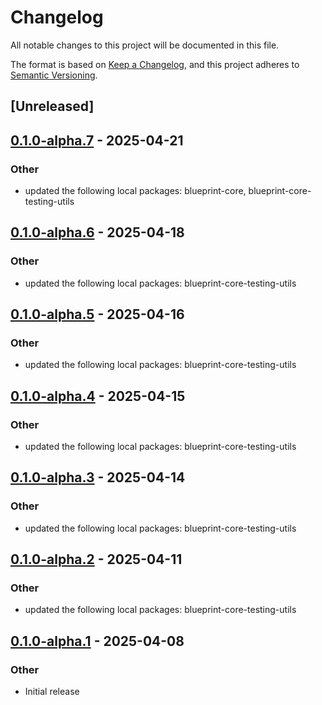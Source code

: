 # Changelog

All notable changes to this project will be documented in this file.

The format is based on [Keep a Changelog](https://keepachangelog.com/en/1.0.0/),
and this project adheres to [Semantic Versioning](https://semver.org/spec/v2.0.0.html).

## [Unreleased]

## [0.1.0-alpha.7](https://github.com/tangle-network/blueprint/compare/blueprint-anvil-testing-utils-v0.1.0-alpha.6...blueprint-anvil-testing-utils-v0.1.0-alpha.7) - 2025-04-21

### Other

- updated the following local packages: blueprint-core, blueprint-core-testing-utils

## [0.1.0-alpha.6](https://github.com/tangle-network/blueprint/compare/blueprint-anvil-testing-utils-v0.1.0-alpha.5...blueprint-anvil-testing-utils-v0.1.0-alpha.6) - 2025-04-18

### Other

- updated the following local packages: blueprint-core-testing-utils

## [0.1.0-alpha.5](https://github.com/tangle-network/blueprint/compare/blueprint-anvil-testing-utils-v0.1.0-alpha.4...blueprint-anvil-testing-utils-v0.1.0-alpha.5) - 2025-04-16

### Other

- updated the following local packages: blueprint-core-testing-utils

## [0.1.0-alpha.4](https://github.com/tangle-network/blueprint/compare/blueprint-anvil-testing-utils-v0.1.0-alpha.3...blueprint-anvil-testing-utils-v0.1.0-alpha.4) - 2025-04-15

### Other

- updated the following local packages: blueprint-core-testing-utils

## [0.1.0-alpha.3](https://github.com/tangle-network/blueprint/compare/blueprint-anvil-testing-utils-v0.1.0-alpha.2...blueprint-anvil-testing-utils-v0.1.0-alpha.3) - 2025-04-14

### Other

- updated the following local packages: blueprint-core-testing-utils

## [0.1.0-alpha.2](https://github.com/tangle-network/blueprint/compare/blueprint-anvil-testing-utils-v0.1.0-alpha.1...blueprint-anvil-testing-utils-v0.1.0-alpha.2) - 2025-04-11

### Other

- updated the following local packages: blueprint-core-testing-utils

## [0.1.0-alpha.1](https://github.com/tangle-network/blueprint/releases/tag/blueprint-anvil-testing-utils-v0.1.0-alpha.1) - 2025-04-08

### Other

- Initial release
